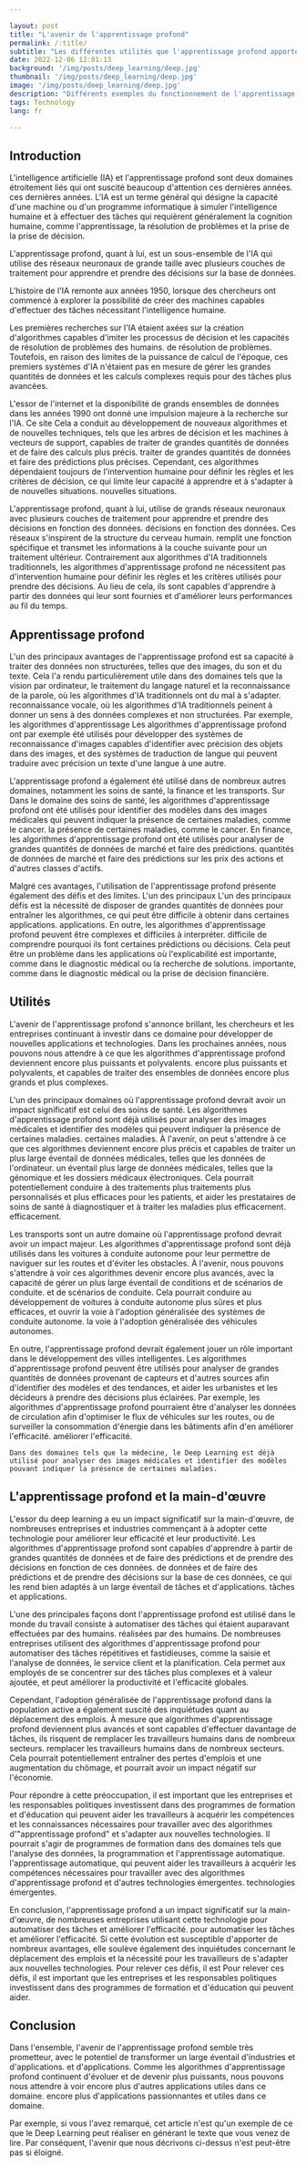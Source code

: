 ```yaml
---

layout: post
title: "L'avenir de l'apprentissage profond"
permalink: /:title/
subtitle: "Les différentes utilités que l'apprentissage profond apportera dans notre vie"
date: 2022-12-06 12:01:13
background: '/img/posts/deep_learning/deep.jpg'
thumbnail: '/img/posts/deep_learning/deep.jpg'
image: '/img/posts/deep_learning/deep.jpg'
description: "Différents exemples du fonctionnement de l'apprentissage profond, dont certains cas comme cet article."
tags: Technology
lang: fr

---
```



## Introduction


L'intelligence artificielle (IA) et l'apprentissage profond sont deux domaines étroitement liés qui ont suscité beaucoup d'attention ces dernières années.
ces dernières années. L'IA est un terme général qui désigne la capacité d'une machine ou d'un programme informatique à simuler l'intelligence
humaine et à effectuer des tâches qui requièrent généralement la cognition humaine, comme l'apprentissage, la résolution de problèmes et la prise de
la prise de décision.

L'apprentissage profond, quant à lui, est un sous-ensemble de l'IA qui utilise des réseaux neuronaux de grande taille avec plusieurs couches de traitement
pour apprendre et prendre des décisions sur la base de données.

L'histoire de l'IA remonte aux années 1950, lorsque des chercheurs ont commencé à explorer la possibilité de créer des machines
capables d'effectuer des tâches nécessitant l'intelligence humaine.

Les premières recherches sur l'IA étaient axées sur la création d'algorithmes capables d'imiter les processus de décision et les capacités de résolution de problèmes des humains.
de résolution de problèmes. Toutefois, en raison des limites de la puissance de calcul de l'époque, ces premiers systèmes d'IA n'étaient pas en mesure de
gérer les grandes quantités de données et les calculs complexes requis pour des tâches plus avancées.

L'essor de l'internet et la disponibilité de grands ensembles de données dans les années 1990 ont donné une impulsion majeure à la recherche sur l'IA. Ce site
Cela a conduit au développement de nouveaux algorithmes et de nouvelles techniques, tels que les arbres de décision et les machines à vecteurs de support, capables de traiter de grandes quantités de données et de faire des calculs plus précis.
traiter de grandes quantités de données et faire des prédictions plus précises. Cependant, ces algorithmes dépendaient toujours de l'intervention humaine
pour définir les règles et les critères de décision, ce qui limite leur capacité à apprendre et à s'adapter à de nouvelles situations.
nouvelles situations.

L'apprentissage profond, quant à lui, utilise de grands réseaux neuronaux avec plusieurs couches de traitement pour apprendre et prendre des décisions en fonction des données.
décisions en fonction des données. Ces réseaux s'inspirent de la structure du cerveau humain.
remplit une fonction spécifique et transmet les informations à la couche suivante pour un traitement ultérieur. Contrairement aux algorithmes d'IA traditionnels
traditionnels, les algorithmes d'apprentissage profond ne nécessitent pas d'intervention humaine pour définir les règles et les critères utilisés pour prendre des décisions.
Au lieu de cela, ils sont capables d'apprendre à partir des données qui leur sont fournies et d'améliorer leurs performances au fil du temps.

## Apprentissage profond

L'un des principaux avantages de l'apprentissage profond est sa capacité à traiter des données non structurées, telles que des images, du son et du texte.
Cela l'a rendu particulièrement utile dans des domaines tels que la vision par ordinateur, le traitement du langage naturel et la reconnaissance de la parole, où les algorithmes d'IA traditionnels ont du mal à s'adapter.
reconnaissance vocale, où les algorithmes d'IA traditionnels peinent à donner un sens à des données complexes et non structurées. Par exemple, les algorithmes d'apprentissage
Les algorithmes d'apprentissage profond ont par exemple été utilisés pour développer des systèmes de reconnaissance d'images capables d'identifier avec précision des objets dans des images,
et des systèmes de traduction de langue qui peuvent traduire avec précision un texte d'une langue à une autre.

L'apprentissage profond a également été utilisé dans de nombreux autres domaines, notamment les soins de santé, la finance et les transports. Sur
Dans le domaine des soins de santé, les algorithmes d'apprentissage profond ont été utilisés pour identifier des modèles dans des images médicales qui peuvent indiquer la présence de certaines maladies, comme le cancer.
la présence de certaines maladies, comme le cancer. En finance, les algorithmes d'apprentissage profond ont été utilisés pour analyser de grandes quantités de données de marché et faire des prédictions.
quantités de données de marché et faire des prédictions sur les prix des actions et d'autres classes d'actifs.

Malgré ces avantages, l'utilisation de l'apprentissage profond présente également des défis et des limites. L'un des principaux
L'un des principaux défis est la nécessité de disposer de grandes quantités de données pour entraîner les algorithmes, ce qui peut être difficile à obtenir dans certaines applications.
applications. En outre, les algorithmes d'apprentissage profond peuvent être complexes et difficiles à interpréter.
difficile de comprendre pourquoi ils font certaines prédictions ou décisions. Cela peut être un problème dans les applications où l'explicabilité est importante, comme dans le diagnostic médical ou la recherche de solutions.
importante, comme dans le diagnostic médical ou la prise de décision financière.

## Utilités

L'avenir de l'apprentissage profond s'annonce brillant, les chercheurs et les entreprises continuant à investir dans ce domaine pour développer
de nouvelles applications et technologies. Dans les prochaines années, nous pouvons nous attendre à ce que les algorithmes d'apprentissage profond deviennent encore plus puissants et polyvalents.
encore plus puissants et polyvalents, et capables de traiter des ensembles de données encore plus grands et plus complexes.

L'un des principaux domaines où l'apprentissage profond devrait avoir un impact significatif est celui des soins de santé. Les algorithmes d'apprentissage profond
sont déjà utilisés pour analyser des images médicales et identifier des modèles qui peuvent indiquer la présence de certaines maladies.
certaines maladies. À l'avenir, on peut s'attendre à ce que ces algorithmes deviennent encore plus précis et capables de traiter un plus large éventail de données médicales, telles que les données de l'ordinateur.
un éventail plus large de données médicales, telles que la génomique et les dossiers médicaux électroniques. Cela pourrait potentiellement conduire à des traitements plus
traitements plus personnalisés et plus efficaces pour les patients, et aider les prestataires de soins de santé à diagnostiquer et à traiter les maladies plus efficacement.
efficacement.

Les transports sont un autre domaine où l'apprentissage profond devrait avoir un impact majeur. Les algorithmes d'apprentissage profond sont
déjà utilisés dans les voitures à conduite autonome pour leur permettre de naviguer sur les routes et d'éviter les obstacles. À l'avenir, nous pouvons
s'attendre à voir ces algorithmes devenir encore plus avancés, avec la capacité de gérer un plus large éventail de conditions et de scénarios de conduite.
et de scénarios de conduite. Cela pourrait conduire au développement de voitures à conduite autonome plus sûres et plus efficaces, et ouvrir la voie à l'adoption généralisée des systèmes de conduite autonome.
la voie à l'adoption généralisée des véhicules autonomes.

En outre, l'apprentissage profond devrait également jouer un rôle important dans le développement des villes intelligentes. Les algorithmes d'apprentissage profond
peuvent être utilisés pour analyser de grandes quantités de données provenant de capteurs et d'autres sources afin d'identifier des modèles et des tendances,
et aider les urbanistes et les décideurs à prendre des décisions plus éclairées. Par exemple, les algorithmes d'apprentissage profond pourraient être
d'analyser les données de circulation afin d'optimiser le flux de véhicules sur les routes, ou de surveiller la consommation d'énergie dans les bâtiments afin d'en améliorer l'efficacité.
améliorer l'efficacité.


    
    Dans des domaines tels que la médecine, le Deep Learning est déjà utilisé pour analyser des images médicales et identifier des modèles pouvant indiquer la présence de certaines maladies.


## L'apprentissage profond et la main-d'œuvre

L'essor du deep learning a eu un impact significatif sur la main-d'œuvre, de nombreuses entreprises et industries commençant à
à adopter cette technologie pour améliorer leur efficacité et leur productivité. Les algorithmes d'apprentissage profond sont capables d'apprendre à partir de grandes quantités de données et de faire des prédictions et de prendre des décisions en fonction de ces données.
de données et de faire des prédictions et de prendre des décisions sur la base de ces données, ce qui les rend bien adaptés à un large éventail de tâches et d'applications.
tâches et applications.

L'une des principales façons dont l'apprentissage profond est utilisé dans le monde du travail consiste à automatiser des tâches qui étaient auparavant effectuées par des humains.
réalisées par des humains. De nombreuses entreprises utilisent des algorithmes d'apprentissage profond pour automatiser des tâches répétitives et fastidieuses,
comme la saisie et l'analyse de données, le service client et la planification. Cela permet aux employés de se concentrer sur des tâches plus complexes et
à valeur ajoutée, et peut améliorer la productivité et l'efficacité globales.

Cependant, l'adoption généralisée de l'apprentissage profond dans la population active a également suscité des inquiétudes quant au déplacement des emplois. À mesure que
algorithmes d'apprentissage profond deviennent plus avancés et sont capables d'effectuer davantage de tâches, ils risquent de remplacer les travailleurs humains dans de nombreux secteurs.
remplacer les travailleurs humains dans de nombreux secteurs. Cela pourrait potentiellement entraîner des pertes d'emplois et une augmentation du chômage, et
pourrait avoir un impact négatif sur l'économie.

Pour répondre à cette préoccupation, il est important que les entreprises et les responsables politiques investissent dans des programmes de formation et d'éducation
qui peuvent aider les travailleurs à acquérir les compétences et les connaissances nécessaires pour travailler avec des algorithmes d'"apprentissage profond" et s'adapter aux
nouvelles technologies. Il pourrait s'agir de programmes de formation dans des domaines tels que l'analyse des données, la programmation et l'apprentissage automatique.
l'apprentissage automatique, qui peuvent aider les travailleurs à acquérir les compétences nécessaires pour travailler avec des algorithmes d'apprentissage profond et d'autres technologies émergentes.
technologies émergentes.

En conclusion, l'apprentissage profond a un impact significatif sur la main-d'œuvre, de nombreuses entreprises utilisant cette technologie pour automatiser des tâches et améliorer l'efficacité.
pour automatiser les tâches et améliorer l'efficacité. Si cette évolution est susceptible d'apporter de nombreux avantages, elle soulève également des inquiétudes
concernant le déplacement des emplois et la nécessité pour les travailleurs de s'adapter aux nouvelles technologies. Pour relever ces défis, il est
Pour relever ces défis, il est important que les entreprises et les responsables politiques investissent dans des programmes de formation et d'éducation qui peuvent aider.

## Conclusion

Dans l'ensemble, l'avenir de l'apprentissage profond semble très prometteur, avec le potentiel de transformer un large éventail d'industries et d'applications.
et d'applications. Comme les algorithmes d'apprentissage profond continuent d'évoluer et de devenir plus puissants, nous pouvons nous attendre à voir encore plus d'autres applications utiles dans ce domaine.
encore plus d'applications passionnantes et utiles dans ce domaine.

Par exemple, si vous l'avez remarqué, cet article n'est qu'un exemple de ce que le Deep Learning peut réaliser en générant le texte que vous venez de lire.
Par conséquent, l'avenir que nous décrivons ci-dessus n'est peut-être pas si éloigné.
